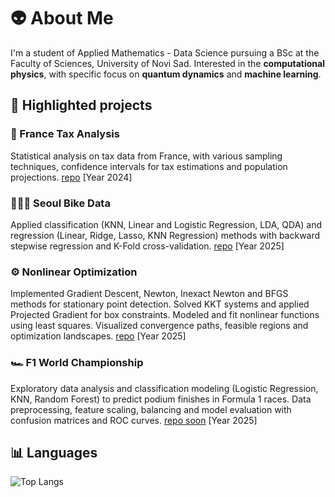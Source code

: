 # 👽 About Me

I'm a student of Applied Mathematics - Data Science pursuing a BSc at the Faculty of Sciences, University of Novi Sad. Interested in the **computational physics**, with specific focus on **quantum dynamics** and **machine learning**.

## 🚀 Highlighted projects

### 🧾 France Tax Analysis
Statistical analysis on tax data from France, with various sampling techniques, confidence intervals for tax estimations and population projections. [repo](https://github.com/al3gzy/france-tax) [Year 2024]

### 🚴🏼‍♂️ Seoul Bike Data
Applied classification (KNN, Linear and Logistic Regression, LDA, QDA) and regression (Linear, Ridge, Lasso, KNN Regression) methods with backward stepwise regression and K-Fold cross-validation. [repo](https://github.com/al3gzy/seoulbikedata) [Year 2025]

### ⚙️ Nonlinear Optimization
Implemented Gradient Descent, Newton, Inexact Newton and BFGS methods for stationary point detection. Solved KKT systems and applied Projected Gradient for box constraints. Modeled and fit nonlinear functions using least squares. Visualized convergence paths, feasible regions and optimization landscapes. [repo](https://github.com/al3gzy/nonlinear-optimization) [Year 2025]

### 🏎️ F1 World Championship
Exploratory data analysis and classification modeling (Logistic Regression, KNN, Random Forest) to predict podium finishes in Formula 1 races. Data preprocessing, feature scaling, balancing and model evaluation with confusion matrices and ROC curves. [repo soon](https://github.com/al3gzy/f1_world_championship) [Year 2025]

## 📊 Languages
![Top Langs](https://github-readme-stats.vercel.app/api/top-langs/?username=al3gzy&layout=compact)
